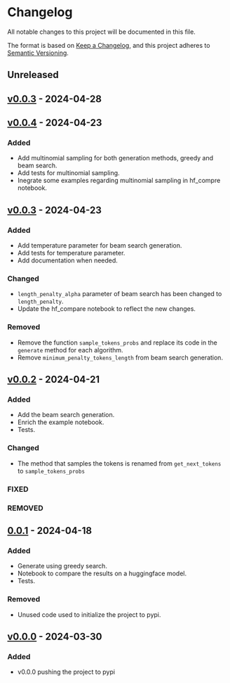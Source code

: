 # Changelog

All notable changes to this project will be documented in this file.

The format is based on [Keep a Changelog](https://keepachangelog.com/en/1.0.0/),
and this project adheres to [Semantic Versioning](https://semver.org/spec/v2.0.0.html).

## Unreleased

## [v0.0.3](https://github.com/MagedSaeed/generate-sequences/releases/tag/v0.0.3) - 2024-04-28

## [v0.0.4](https://github.com/MagedSaeed/generate-sequences/releases/tag/v0.0.1) - 2024-04-23

### Added

- Add multinomial sampling for both generation methods, greedy and beam search.
- Add tests for multinomial sampling.
- Inegrate some examples regarding multinomial sampling in hf_compre notebook.

## [v0.0.3](https://github.com/MagedSaeed/generate-sequences/releases/tag/v0.0.1) - 2024-04-23

### Added

- Add temperature parameter for beam search generation.
- Add tests for temperature parameter.
- Add documentation when needed.

### Changed
- `length_penalty_alpha` parameter of beam search has been changed to `length_penalty`.
- Update the hf_compare notebook to reflect the new changes.

### Removed
- Remove the function `sample_tokens_probs` and replace its code in the `generate` method for each algorithm.
- Remove `minimum_penalty_tokens_length` from beam search generation.

## [v0.0.2](https://github.com/MagedSaeed/generate-sequences/releases/tag/v0.0.1) - 2024-04-21

### Added

- Add the beam search generation.
- Enrich the example notebook.
- Tests.

### Changed

- The method that samples the tokens is renamed from `get_next_tokens` to `sample_tokens_probs`

### FIXED

### REMOVED

## [0.0.1](https://github.com/MagedSaeed/generate-sequences/releases/tag/v0.0.1) - 2024-04-18

### Added

- Generate using greedy search.
- Notebook to compare the results on a huggingface model.
- Tests.

### Removed

- Unused code used to initialize the project to pypi.


## [v0.0.0](https://github.com/MagedSaeed/generate-sequences/releases/tag/v0.0.0) - 2024-03-30

### Added

- v0.0.0 pushing the project to pypi


